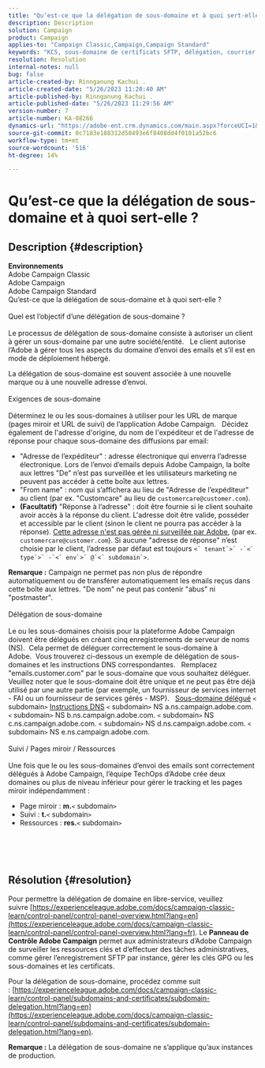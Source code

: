 ```yaml
---
title: "Qu’est-ce que la délégation de sous-domaine et à quoi sert-elle ?"
description: Description
solution: Campaign
product: Campaign
applies-to: "Campaign Classic,Campaign,Campaign Standard"
keywords: "KCS, sous-domaine de certificats SFTP, délégation, courrier électronique, réponse, Campaign"
resolution: Resolution
internal-notes: null
bug: false
article-created-by: Rinnganung Kachui .
article-created-date: "5/26/2023 11:20:40 AM"
article-published-by: Rinnganung Kachui .
article-published-date: "5/26/2023 11:29:56 AM"
version-number: 7
article-number: KA-08266
dynamics-url: "https://adobe-ent.crm.dynamics.com/main.aspx?forceUCI=1&pagetype=entityrecord&etn=knowledgearticle&id=c99d6e52-b7fb-ed11-8849-6045bd006c82"
source-git-commit: 0c7183e188312d50493e6f8408dd4f0101a52bc6
workflow-type: tm+mt
source-wordcount: '516'
ht-degree: 14%

---
```


# Qu’est-ce que la délégation de sous-domaine et à quoi sert-elle ?

## Description {#description}

<b>Environnements</b>
<br>Adobe Campaign Classic
<br>Adobe Campaign
<br>Adobe Campaign Standard
<br>Qu’est-ce que la délégation de sous-domaine et à quoi sert-elle ?<br><br>Quel est l’objectif d’une délégation de sous-domaine ?<br><br>
Le processus de délégation de sous-domaine consiste à autoriser un client à gérer un sous-domaine par une autre société/entité.  
Le client autorise l’Adobe à gérer tous les aspects du domaine d’envoi des emails et s’il est en mode de déploiement hébergé.

La délégation de sous-domaine est souvent associée à une nouvelle marque ou à une nouvelle adresse d’envoi.
<br><br>Exigences de sous-domaine<br><br>
Déterminez le ou les sous-domaines à utiliser pour les URL de marque (pages miroir et URL de suivi) de l’application Adobe Campaign.  
Décidez également de l&#39;adresse d&#39;origine, du nom de l&#39;expéditeur et de l&#39;adresse de réponse pour chaque sous-domaine des diffusions par email:

- &quot;Adresse de l’expéditeur&quot; : adresse électronique qui enverra l’adresse électronique. Lors de l’envoi d’emails depuis Adobe Campaign, la boîte aux lettres &quot;De&quot; n’est pas surveillée et les utilisateurs marketing ne peuvent pas accéder à cette boîte aux lettres.
- &quot;From name&quot; : nom qui s’affichera au lieu de &quot;Adresse de l’expéditeur&quot; au client (par ex. &quot;Customcare&quot; au lieu de `customercare@customer.com`).
- <b>(Facultatif)</b> &quot;Réponse à l’adresse&quot; : doit être fournie si le client souhaite avoir accès à la réponse du client. L&#39;adresse doit être valide, posséder et accessible par le client (sinon le client ne pourra pas accéder à la réponse). <u>Cette adresse n&#39;est pas gérée ni surveillée par Adobe</u>, (par ex. `customercare@customer.com`). Si aucune &quot;adresse de réponse&quot; n’est choisie par le client, l’adresse par défaut est toujours ``<` tenant`>` -`<` type`>` -`<` env`>` @`<` subdomain`>``.


<b>Remarque :</b> Campaign ne permet pas non plus de répondre automatiquement ou de transférer automatiquement les emails reçus dans cette boîte aux lettres. &quot;De nom&quot; ne peut pas contenir &quot;abus&quot; ni &quot;postmaster&quot;.
<br><br>Délégation de sous-domaine<br><br>
Le ou les sous-domaines choisis pour la plateforme Adobe Campaign doivent être délégués en créant cinq enregistrements de serveur de noms (NS). 
Cela permet de déléguer correctement le sous-domaine à Adobe.  Vous trouverez ci-dessous un exemple de délégation de sous-domaines et les instructions DNS correspondantes.  
Remplacez &quot;emails.customer.com&quot; par le sous-domaine que vous souhaitez déléguer.  
Veuillez noter que le sous-domaine doit être unique et ne peut pas être déjà utilisé par une autre partie (par exemple, un fournisseur de services internet - FAI ou un fournisseur de services gérés - MSP).
 
<u>Sous-domaine délégué</u>
`<` subdomain`>`
<u>Instructions DNS</u>
`<` subdomain`>`  NS a.ns.campaign.adobe.com.
`<` subdomain`>`  NS b.ns.campaign.adobe.com.
`<` subdomain`>`  NS c.ns.campaign.adobe.com.
`<` subdomain`>`  NS d.ns.campaign.adobe.com.
`<` subdomain`>`  NS e.ns.campaign.adobe.com.
<br><br>Suivi / Pages miroir / Ressources<br><br>
Une fois que le ou les sous-domaines d’envoi des emails sont correctement délégués à Adobe Campaign, l’équipe TechOps d’Adobe crée deux domaines ou plus de niveau inférieur pour gérer le tracking et les pages miroir indépendamment :

- Page miroir : <b>m.</b>`<` subdomain`>`
- Suivi : <b>t.</b>`<` subdomain`>`
- Ressources : <b>res.</b>`<` subdomain`>`

<br><br> <br>

## Résolution {#resolution}


Pour permettre la délégation de domaine en libre-service, veuillez suivre [https://experienceleague.adobe.com/docs/campaign-classic-learn/control-panel/control-panel-overview.html?lang=en](https://experienceleague.adobe.com/docs/campaign-classic-learn/control-panel/control-panel-overview.html?lang=fr).
Le <b>Panneau de Contrôle Adobe Campaign</b> permet aux administrateurs d’Adobe Campaign de surveiller les ressources clés et d’effectuer des tâches administratives, comme gérer l’enregistrement SFTP par instance, gérer les clés GPG ou les sous-domaines et les certificats.

Pour la délégation de sous-domaine, procédez comme suit : [https://experienceleague.adobe.com/docs/campaign-classic-learn/control-panel/subdomains-and-certificates/subdomain-delegation.html?lang=en](https://experienceleague.adobe.com/docs/campaign-classic-learn/control-panel/subdomains-and-certificates/subdomain-delegation.html?lang=en).

<b>Remarque :</b> La délégation de sous-domaine ne s’applique qu’aux instances de production.
